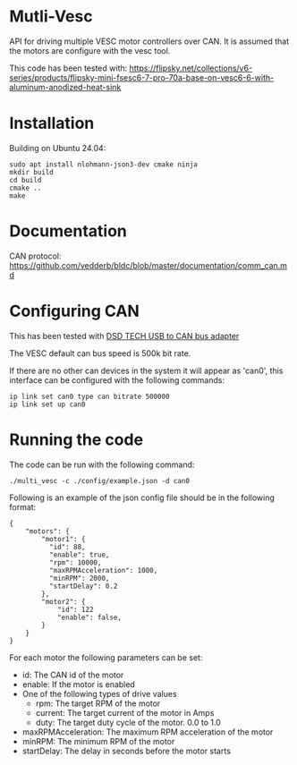 
# Mutli-Vesc

API for driving multiple VESC motor controllers over CAN.  It is assumed that the motors are configure with the
vesc tool.

This code has been tested with: https://flipsky.net/collections/v6-series/products/flipsky-mini-fsesc6-7-pro-70a-base-on-vesc6-6-with-aluminum-anodized-heat-sink

# Installation

Building on Ubuntu 24.04:

    sudo apt install nlohmann-json3-dev cmake ninja
    mkdir build
    cd build
    cmake .. 
    make

# Documentation

CAN protocol: https://github.com/vedderb/bldc/blob/master/documentation/comm_can.md


# Configuring CAN

This has been tested with [DSD TECH USB to CAN bus adapter](https://www.amazon.co.uk/dp/B0BQ5G3KLR) 

The VESC default can bus speed is 500k bit rate.

If there are no other can devices in the system it will appear as 'can0',  this interface can be configured with 
the following commands:

    ip link set can0 type can bitrate 500000
    ip link set up can0


# Running the code

The code can be run with the following command:

    ./multi_vesc -c ./config/example.json -d can0

Following is an example of the json  config file should be in the following format:

    {
        "motors": {
            "motor1": {
              "id": 88,
              "enable": true,
              "rpm": 10000,
              "maxRPMAcceleration": 1000,
              "minRPM": 2000,
              "startDelay": 0.2
            },
            "motor2": {
                "id": 122
                "enable": false,
            }
        }
    }

For each motor the following parameters can be set:

* id: The CAN id of the motor
* enable: If the motor is enabled
* One of the following types of drive values
  * rpm: The target RPM of the motor
  * current: The target current of the motor in Amps
  * duty: The target duty cycle of the motor. 0.0 to 1.0
* maxRPMAcceleration: The maximum RPM acceleration of the motor
* minRPM: The minimum RPM of the motor
* startDelay: The delay in seconds before the motor starts

